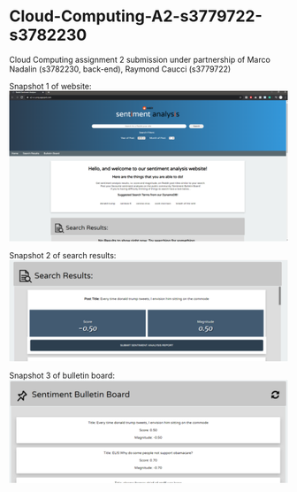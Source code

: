 # Cloud-Computing-A2-s3779722-s3782230
Cloud Computing assignment 2 submission under partnership of Marco Nadalin (s3782230, back-end), Raymond Caucci (s3779722)

Snapshot 1 of website:
![alt text](https://github.com/RayCau/Cloud-Computing-A2-s3779722-s3782230/blob/master/website_screenshot1.png)

Snapshot 2 of search results:
![alt text](https://github.com/RayCau/Cloud-Computing-A2-s3779722-s3782230/blob/master/website_searchResults.png)

Snapshot 3 of bulletin board:
![alt text](https://github.com/RayCau/Cloud-Computing-A2-s3779722-s3782230/blob/master/website_sentimentbulletinBoard.png)
